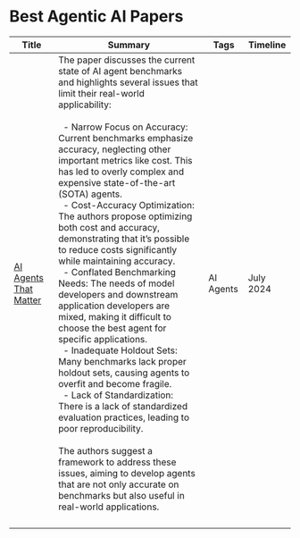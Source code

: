 # Best Agentic AI Papers

| Title | Summary | Tags | Timeline |
| --- | --- | --- | --- |
| [AI Agents That Matter](https://arxiv.org/pdf/2407.01502) | The paper discusses the current state of AI agent benchmarks and highlights several issues that limit their real-world applicability: <br><br> &nbsp; - Narrow Focus on Accuracy: Current benchmarks emphasize accuracy, neglecting other important metrics like cost. This has led to overly complex and expensive state-of-the-art (SOTA) agents. <br> &nbsp; - Cost-Accuracy Optimization: The authors propose optimizing both cost and accuracy, demonstrating that it’s possible to reduce costs significantly while maintaining accuracy. <br> &nbsp; - Conflated Benchmarking Needs: The needs of model developers and downstream application developers are mixed, making it difficult to choose the best agent for specific applications. <br> &nbsp; - Inadequate Holdout Sets: Many benchmarks lack proper holdout sets, causing agents to overfit and become fragile. <br> &nbsp; - Lack of Standardization: There is a lack of standardized evaluation practices, leading to poor reproducibility. <br><br>The authors suggest a framework to address these issues, aiming to develop agents that are not only accurate on benchmarks but also useful in real-world applications. | AI Agents | July 2024 |
|  |  |  |  |
|  |  |  |  |
|  |  |  |  |
|  |  |  |  |
